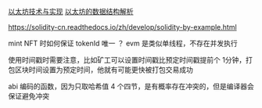 [以太坊技术与实现](https://learnblockchain.cn/books/geth/)
[以太坊的数据结构解析](https://learnblockchain.cn/2020/01/27/7c1fcd777d7b)

https://solidity-cn.readthedocs.io/zh/develop/solidity-by-example.html


mint NFT 时如何保证 tokenId 唯一 ？ evm 是类似单线程，不存在并发执行

使用时间戳时需要注意，比如矿工可以设置时间戳比预定时间戳提前个 1分钟，打包区块时间设置为预定时间，他就有可能更快被打包交易成功

abi 编码的函数，因为只取哈希值 4 个四节，是有概率存在冲突的，但是编译器会保证避免冲突